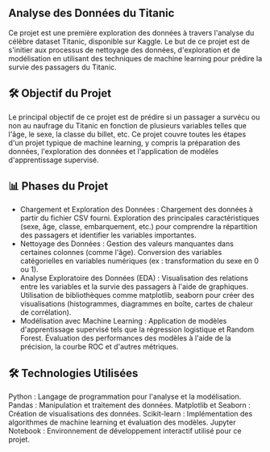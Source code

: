 ## Analyse des Données du Titanic

Ce projet est une première exploration des données à travers l'analyse du célèbre dataset Titanic, disponible sur Kaggle. Le but de ce projet est de s'initier aux processus de nettoyage des données, d'exploration et de modélisation en utilisant des techniques de machine learning pour prédire la survie des passagers du Titanic.

## 🛠️ Objectif du Projet
Le principal objectif de ce projet est de prédire si un passager a survécu ou non au naufrage du Titanic en fonction de plusieurs variables telles que l'âge, le sexe, la classe du billet, etc. Ce projet couvre toutes les étapes d'un projet typique de machine learning, y compris la préparation des données, l'exploration des données et l'application de modèles d'apprentissage supervisé.

## 📊 Phases du Projet
- Chargement et Exploration des Données : Chargement des données à partir du fichier CSV fourni.
Exploration des principales caractéristiques (sexe, âge, classe, embarquement, etc.) pour comprendre la répartition des passagers et identifier les variables importantes.
- Nettoyage des Données : Gestion des valeurs manquantes dans certaines colonnes (comme l'âge).
Conversion des variables catégorielles en variables numériques (ex : transformation du sexe en 0 ou 1).
- Analyse Exploratoire des Données (EDA) : Visualisation des relations entre les variables et la survie des passagers à l'aide de graphiques.
Utilisation de bibliothèques comme matplotlib, seaborn pour créer des visualisations (histogrammes, diagrammes en boîte, cartes de chaleur de corrélation).
- Modélisation avec Machine Learning : Application de modèles d'apprentissage supervisé tels que la régression logistique et Random Forest.
Évaluation des performances des modèles à l'aide de la précision, la courbe ROC et d'autres métriques.

## 🛠️ Technologies Utilisées
Python : Langage de programmation pour l'analyse et la modélisation.
Pandas : Manipulation et traitement des données.
Matplotlib et Seaborn : Création de visualisations des données.
Scikit-learn : Implémentation des algorithmes de machine learning et évaluation des modèles.
Jupyter Notebook : Environnement de développement interactif utilisé pour ce projet.
